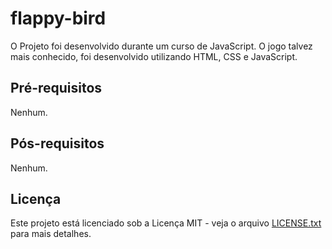 # flappy-bird

O Projeto foi desenvolvido durante um curso de JavaScript. O jogo talvez mais conhecido, foi desenvolvido utilizando HTML, CSS e JavaScript.

## Pré-requisitos

Nenhum.

## Pós-requisitos

Nenhum.

## Licença

Este projeto está licenciado sob a Licença MIT - veja o arquivo [LICENSE.txt](https://github.com/leosdti/flappy-bird/blob/master/LICENSE.txt) para mais detalhes.
